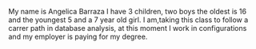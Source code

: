 My name is Angelica Barraza I have 3 children, two boys the oldest is 16 and the youngest 5 and a 7 year old girl. I am,taking this class to follow a carrer path in database analysis, at this moment I work in configurations and my employer is paying for my degree.
